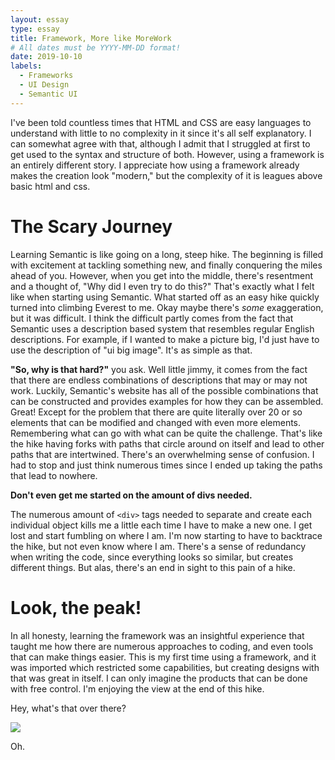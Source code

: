 ```yaml
---
layout: essay
type: essay
title: Framework, More like MoreWork
# All dates must be YYYY-MM-DD format!
date: 2019-10-10
labels:
  - Frameworks
  - UI Design
  - Semantic UI
---
```

I've been told countless times that HTML and CSS are easy languages to understand with little to no complexity in it since it's all self explanatory. I can somewhat agree with that, although I admit that I struggled at first to get used to the syntax and structure of both. However, using a framework is an entirely different story. I appreciate how using a framework already makes the creation look "modern," but the complexity of it is leagues above basic html and css.

# The Scary Journey # 
Learning Semantic is like going on a long, steep hike. The beginning is filled with excitement at tackling something new, and finally conquering the miles ahead of you. However, when you get into the middle, there's resentment and a thought of, "Why did I even try to do this?" That's exactly what I felt like when starting using Semantic. What started off as an easy hike quickly turned into climbing Everest to me. Okay maybe there's <i>some</i> exaggeration, but it was difficult. I think the difficult partly comes from the fact that Semantic uses a description based system that resembles regular English descriptions. For example, if I wanted to make a picture big, I'd just have to use the description of "ui big image". It's as simple as that. 

<b>"So, why is that hard?"</b> you ask. Well little jimmy, it comes from the fact that there are endless combinations of descriptions that may or may not work. Luckily, Semantic's website has all of the possible combinations that can be constructed and provides examples for how they can be assembled. Great! Except for the problem that there are quite literally over 20 or so elements that can be modified and changed with even more elements. Remembering what can go with what can be quite the challenge. That's like the hike having forks with paths that circle around on itself and lead to other paths that are intertwined. There's an overwhelming sense of confusion. I had to stop and just think numerous times since I ended up taking the paths that lead to nowhere.

<b>Don't even get me started on the amount of divs needed.</b>

The numerous amount of ```<div>``` tags needed to separate and create each individual object kills me a little each time I have to make a new one. I get lost and start fumbling on where I am. I'm now starting to have to backtrace the hike, but not even know where I am. There's a sense of redundancy when writing the code, since everything looks so similar, but creates different things. But alas, there's an end in sight to this pain of a hike.

# Look, the peak! #
In all honesty, learning the framework was an insightful experience that taught me how there are numerous approaches to coding, and even tools that can make things easier. This is my first time using a framework, and it was imported which restricted some capabilities, but creating designs with that was great in itself. I can only imagine the products that can be done with free control. I'm enjoying the view at the end of this hike. 

Hey, what's that over there?

<img class="ui image" src="{{ site.baseurl }}/images/frameworkmeme.jpg">

Oh.
